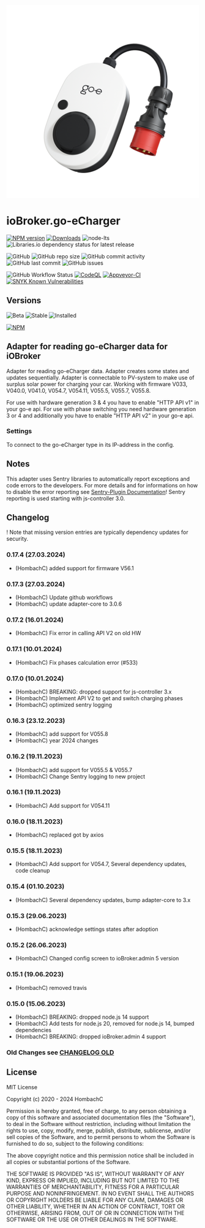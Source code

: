 ![Logo](admin/go-eCharger.png)

# ioBroker.go-eCharger

[![NPM version](https://img.shields.io/npm/v/iobroker.go-e-charger?style=flat-square)](https://www.npmjs.com/package/iobroker.go-e-charger)
[![Downloads](https://img.shields.io/npm/dm/iobroker.go-e-charger?label=npm%20downloads&style=flat-square)](https://www.npmjs.com/package/iobroker.go-e-charger)
![node-lts](https://img.shields.io/node/v-lts/iobroker.go-e-charger?style=flat-square)
![Libraries.io dependency status for latest release](https://img.shields.io/librariesio/release/npm/iobroker.go-e-charger?label=npm%20dependencies&style=flat-square)

![GitHub](https://img.shields.io/github/license/hombach/iobroker.go-e-charger?style=flat-square)
![GitHub repo size](https://img.shields.io/github/repo-size/hombach/iobroker.go-e-charger?logo=github&style=flat-square)
![GitHub commit activity](https://img.shields.io/github/commit-activity/m/hombach/iobroker.go-e-charger?logo=github&style=flat-square)
![GitHub last commit](https://img.shields.io/github/last-commit/hombach/iobroker.go-e-charger?logo=github&style=flat-square)
![GitHub issues](https://img.shields.io/github/issues/hombach/iobroker.go-e-charger?logo=github&style=flat-square)

![GitHub Workflow Status](https://img.shields.io/github/actions/workflow/status/hombach/iobroker.go-e-charger/node.js.yml?branch=master&logo=github&style=flat-square)
[![CodeQL](https://github.com/hombach/ioBroker.go-e-charger/actions/workflows/codeql-analysis.yml/badge.svg)](https://github.com/hombach/ioBroker.go-e-charger/actions/workflows/codeql-analysis.yml)
[![Appveyor-CI](https://ci.appveyor.com/api/projects/status/github/hombach/ioBroker.go-e-charger?branch=master&svg=true)](https://ci.appveyor.com/project/hombach/iobroker-go-e-charger)
[![SNYK Known Vulnerabilities](https://snyk.io/test/github/hombach/ioBroker.go-e-charger/badge.svg)](https://snyk.io/test/github/hombach/ioBroker.go-e-charger)

## Versions

![Beta](https://img.shields.io/npm/v/iobroker.go-e-charger.svg?color=red&label=beta)
![Stable](https://iobroker.live/badges/go-e-charger-stable.svg)
![Installed](https://iobroker.live/badges/go-e-charger-installed.svg)

[![NPM](https://nodei.co/npm/iobroker.go-e-charger.png?downloads=true)](https://nodei.co/npm/iobroker.go-e-charger/)

## Adapter for reading go-eCharger data for iOBroker
Adapter for reading go-eCharger data. Adapter creates some states and updates sequentially. Adapter is connectable to PV-system to make use of surplus solar power for charging your car. Working with firmware V033, V040.0, V041.0, V054.7, V054.11, V055.5, V055.7, V055.8.

For use with hardware generation 3 & 4 you have to enable "HTTP API v1" in your go-e api.
For use with phase switching you need hardware generation 3 or 4 and additionally you have to enable "HTTP API v2" in your go-e api.

### Settings
To connect to the go-eCharger type in its IP-address in the config.

## Notes
This adapter uses Sentry libraries to automatically report exceptions and code errors to the developers. For more details and for informations on how to disable the error reporting see [Sentry-Plugin Documentation](https://github.com/ioBroker/plugin-sentry#plugin-sentry)! Sentry reporting is used starting with js-controller 3.0.

## Changelog
! Note that missing version entries are typically dependency updates for security.

### 0.17.4 (27.03.2024)

- (HombachC) added support for firmware V56.1

### 0.17.3 (27.03.2024)

- (HombachC) Update github workflows
- (HombachC) update adapter-core to 3.0.6

### 0.17.2 (16.01.2024)

- (HombachC) Fix error in calling API V2 on old HW

### 0.17.1 (10.01.2024)

- (HombachC) Fix phases calculation error (#533)

### 0.17.0 (10.01.2024)

- (HombachC) BREAKING: dropped support for js-controller 3.x
- (HombachC) Implement API V2 to get and switch charging phases
- (HombachC) optimized sentry logging

### 0.16.3 (23.12.2023)

- (HombachC) add support for V055.8
- (HombachC) year 2024 changes

### 0.16.2 (19.11.2023)

- (HombachC) add support for V055.5 & V055.7
- (HombachC) Change Sentry logging to new project

### 0.16.1 (19.11.2023)

- (HombachC) Add support for V054.11

### 0.16.0 (18.11.2023)

- (HombachC) replaced got by axios

### 0.15.5 (18.11.2023)

- (HombachC) Add support for V054.7, Several dependency updates, code cleanup

### 0.15.4 (01.10.2023)

- (HombachC) Several dependency updates, bump adapter-core to 3.x

### 0.15.3 (29.06.2023)

- (HombachC) acknowledge settings states after adoption

### 0.15.2 (26.06.2023)

- (HombachC) Changed config screen to ioBroker.admin 5 version

### 0.15.1 (19.06.2023)

* (HombachC) removed travis

### 0.15.0 (15.06.2023)

- (HombachC) BREAKING: dropped node.js 14 support
- (HombachC) Add tests for node.js 20, removed for node.js 14, bumped dependencies
- (HombachC) BREAKING: dropped ioBroker.admin 4 support

### Old Changes see [CHANGELOG OLD](CHANGELOG_OLD.md)

## License
MIT License

Copyright (c) 2020 - 2024 HombachC

Permission is hereby granted, free of charge, to any person obtaining a copy
of this software and associated documentation files (the "Software"), to deal
in the Software without restriction, including without limitation the rights
to use, copy, modify, merge, publish, distribute, sublicense, and/or sell
copies of the Software, and to permit persons to whom the Software is
furnished to do so, subject to the following conditions:

The above copyright notice and this permission notice shall be included in all
copies or substantial portions of the Software.

THE SOFTWARE IS PROVIDED "AS IS", WITHOUT WARRANTY OF ANY KIND, EXPRESS OR
IMPLIED, INCLUDING BUT NOT LIMITED TO THE WARRANTIES OF MERCHANTABILITY,
FITNESS FOR A PARTICULAR PURPOSE AND NONINFRINGEMENT. IN NO EVENT SHALL THE
AUTHORS OR COPYRIGHT HOLDERS BE LIABLE FOR ANY CLAIM, DAMAGES OR OTHER
LIABILITY, WHETHER IN AN ACTION OF CONTRACT, TORT OR OTHERWISE, ARISING FROM,
OUT OF OR IN CONNECTION WITH THE SOFTWARE OR THE USE OR OTHER DEALINGS IN THE
SOFTWARE.
